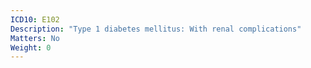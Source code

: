 ```yaml
---
ICD10: E102
Description: "Type 1 diabetes mellitus: With renal complications"
Matters: No
Weight: 0
---
```

